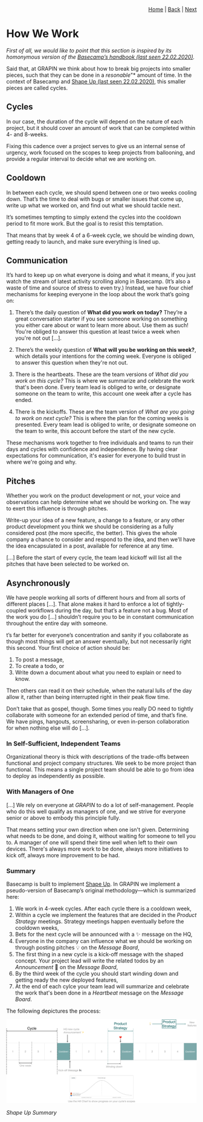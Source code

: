 <p align="right">
<a href="README.md">Home</a> | <a href="holidays-and-absences.md">Back</a> | <a href="organizational-chart.md">Next</a>
</p>


# How We Work
*First of all, we would like to point that this section is inspired by its homonymous version of the [Basecamp’s handbook (last seen 22.02.2020)](https://github.com/basecamp/handbook/blob/master/how-we-work.md).* 

Said that, at GRAPIN we think about how to break big projects into smaller pieces, such that they can be done in a *resonable*"* amount of time. In the context of Basecamp and [Shape Up (last seen 22.02.2020)](https://basecamp.com/shapeup), this smaller pieces are called cycles.

## Cycles
In our case, the duration of the cycle will depend on the nature of each project, but it should cover an amount of work that can be completed  within 4- and 8-weeks.

Fixing this cadence over a project serves to give us an internal sense of urgency, work focused on the scopes to keep projects from ballooning, and provide a regular interval to decide what we are working on. 

## Cooldown
In between each cycle, we should spend between one or two weeks cooling down. That’s the time to deal with bugs or smaller issues that come up, write up what we worked on, and find out what we should tackle next. 

It’s sometimes tempting to simply extend the cycles into the cooldown period to fit more work. But the goal is to resist this temptation.

That means that by week 4 of a 6-week cycle, we should be winding down, getting ready to launch, and make sure everything is lined up.

## Communication
It’s hard to keep up on what everyone is doing and what it means, if you just watch the stream of latest activity scrolling along in Basecamp. (It’s also a waste of time and source of stress to even try.) Instead, we have four chief mechanisms for keeping everyone in the loop about the work that’s going on:

1. There’s the daily question of **What did you work on today?** They’re a great conversation starter if you see someone working on something you either care about or want to learn more about. Use them as such! You're obliged to answer this question at least twice a week when you're not out [...].

2. There’s the weekly question of **What will you be working on this week?**, which details your intentions for the coming week. Everyone is obliged to answer this question when they're not out.

3. There is the heartbeats. These are the team versions of *What did you work on this cycle?* This is where we summarize and celebrate the work that's been done. Every team lead is obliged to write, or designate someone on the team to write, this account one week after a cycle has ended.

4. There is the kickoffs. These are the team version of *What are you going to work on next cycle?* This is where the plan for the coming weeks is presented. Every team lead is obliged to write, or designate someone on the team to write, this account before the start of the new cycle.

These mechanisms work together to free individuals and teams to run their days and cycles with confidence and independence. By having clear expectations for communication, it's easier for everyone to build trust in where we're going and why.

## Pitches
Whether you work on the product development or not, your voice and observations can help determine what we should be working on. The way to exert this influence is through pitches.

Write-up your idea of a new feature, a change to a feature, or any other product development you think we should be considering as a fully considered post (the more specific, the better). This gives the whole company a chance to consider and respond to the idea, and then we'll have the idea encapsulated in a post, available for reference at any time.

[...] Before the start of every cycle, the team lead kickoff will list all the pitches that have been selected to be worked on.

## Asynchronously
We have people working all sorts of different hours and from all sorts of different places [...]. That alone makes it hard to enforce a lot of tightly-coupled workflows during the day, but that’s a feature not a bug. Most of the work you do [...] shouldn’t require you to be in constant communication throughout the entire day with someone.

t’s far better for everyone’s concentration and sanity if you collaborate as though most things will get an answer eventually, but not necessarily right this second. Your first choice of action should be:

1. To post a message,
2. To create a todo, or
3. Write down a document about what you need to explain or need to know.

Then others can read it on their schedule, when the natural lulls of the day allow it, rather than being interrupted right in their peak flow time.

Don’t take that as gospel, though. Some times you really DO need to tightly collaborate with someone for an extended period of time, and that’s fine. We have pings, hangouts, screensharing, or even in-person collaboration for when nothing else will do [...].

### In Self-Sufficient, Independent Teams
Organizational theory is thick with descriptions of the trade-offs between functional and project company structures. We seek to be more project than functional. This means a single project team should be able to go from idea to deploy as independently as possible.

### With Managers of One
[...] We rely on everyone at _GRAPIN_ to do a lot of self-management. People who do this well qualify as managers of one, and we strive for everyone senior or above to embody this principle fully.

That means setting your own direction when one isn't given. Determining what needs to be done, and doing it, without waiting for someone to tell you to. A manager of one will spend their time well when left to their own devices. There's always more work to be done, always more initiatives to kick off, always more improvement to be had.

### Summary
Basecamp is built to implement [Shape Up](https://basecamp.com/shapeup/4.0-appendix-01). In GRAPIN we implement a pseudo-version of Basecamp’s original methodology—which is summarized here:

1. We work in 4-week cycles. After each cycle there is a cooldown week,
2. Within a cycle we implement the features that are decided in the _Product Strategy_ meetings. Strategy meetings happen eventually before the cooldown weeks,
3. Bets for the next cycle will be announced with a ✨ message on the HQ,
4. Everyone in the company can influence what we should be working on through posting pitches 💡 on the _Message Board_,
5. The first thing in a new cycle is a kick-off message with the shaped concept. Your project lead will write the related todos by an _Announcement_ 📢 on the _Message Board_,
6. By the third week of the cycle you should start winding down and getting ready the new deployed features,
7. At the end of each cylce your team lead will summarize and celebrate the work that's been done in a _Heartbeat_ message on the _Message Board_.

The following depictures the process:

![](static/shape-up-summary.jpg)

*Shape Up Summary*